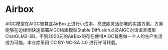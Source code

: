 # Airbox
AIGC模型在AIGC智算盒AirBox上进行小成本、高效能灵活部署的实践方案。方案能够在边缘侧快速部署AIGC绘画模型Stable Diffusion以及AIGC对话语言模型ChatGLM2-6B，不到2000元的AirBox的存在使得AIGC普惠每一个人的生产生活成为可能。本仓库采用 CC BY-NC-SA 4.0 进行许可转载。
